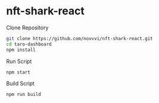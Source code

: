 # nft-shark-react

Clone Repository

```sh
git clone https://github.com/novvvi/nft-shark-react.git
cd taro-dashboard
npm install
```

Run Script

```sh
npm start
```

Build Script
```sh
npm run build
```